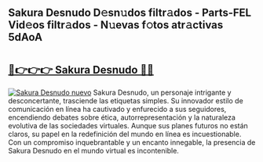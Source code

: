 ## Sakura Desnudo D𝚎sn𝚞dos filtr𝚊dos - Parts-FEL Vid𝚎os filtr𝚊dos - N𝚞evas f𝚘tos atr𝚊ctivas 5dAoA

# <h2><a href="http://mb6osd.tromn.icu/?c=Sakura+Desnudo">🔗👉👉👉 Sakura Desnudo 🔗🔗</a></h2>

[![Sakura Desnudo nuevo](https://i.imgur.com/pEAQMta.gif)](http://mb6osd.tromn.icu/?c=Sakura+Desnudo)
Sakura Desnudo, un personaje intrigante y desconcertante, trasciende las etiquetas simples. Su innovador estilo de comunicación en línea ha cautivado y enfurecido a sus seguidores, encendiendo debates sobre ética, autorrepresentación y la naturaleza evolutiva de las sociedades virtuales. Aunque sus planes futuros no están claros, su papel en la redefinición del mundo en línea es incuestionable. Con un compromiso inquebrantable y un encanto innegable, la presencia de Sakura Desnudo en el mundo virtual es incontenible.
